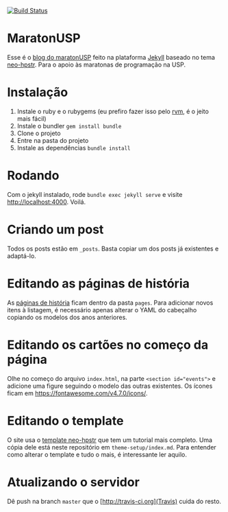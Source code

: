 [![Build Status](https://travis-ci.org/maratonime/blog.svg?branch=master)](https://travis-ci.org/maratonime/blog)
# MaratonUSP
Esse é o [blog do maratonUSP](http://www.ime.usp.br/~maratona/) feito na plataforma [Jekyll](http://jekyllrb.com) baseado no tema [neo-hpstr](https://github.com/aron-bordin/neo-hpstr-jekyll-theme). Para o apoio às maratonas de programação na USP.

# Instalação
1. Instale o ruby e o rubygems (eu prefiro fazer isso pelo [rvm](https://rvm.io/), é o jeito mais fácil)
2. Instale o bundler `gem install bundle`
3. Clone o projeto
3. Entre na pasta do projeto
4. Instale as dependências `bundle install`

# Rodando
Com o jekyll instalado, rode `bundle exec jekyll serve` e visite [http://localhost:4000](http://localhost:4000). Voilá.

# Criando um post
Todos os posts estão em `_posts`. Basta copiar um dos posts já existentes e adaptá-lo.

# Editando as páginas de história
As [páginas de história](https://www.ime.usp.br/~maratona/historia) ficam dentro da pasta `pages`. Para adicionar novos itens à listagem, é necessário apenas alterar o YAML do cabeçalho copiando os modelos dos anos anteriores.

# Editando os cartões no começo da página
Olhe no começo do arquivo `index.html`, na parte `<section id="events">` e adicione uma figure seguindo o modelo das outras existentes. Os ícones ficam em https://fontawesome.com/v4.7.0/icons/.

# Editando o template
O site usa o [template neo-hpstr](https://github.com/aron-bordin/neo-hpstr-jekyll-theme) que tem um tutorial mais completo. Uma cópia dele está neste repositório em `theme-setup/index.md`. Para entender como alterar o template e tudo o mais, é interessante ler aquilo.

# Atualizando o servidor
Dê push na branch `master` que o [http://travis-ci.org](Travis) cuida do resto.
